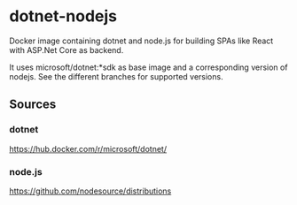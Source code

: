 # dotnet-nodejs
Docker image containing dotnet and node.js for building SPAs like React with ASP.Net Core as backend.

It uses microsoft/dotnet:*sdk as base image and a corresponding version of nodejs. See the different branches for supported versions.

## Sources

### dotnet
https://hub.docker.com/r/microsoft/dotnet/

### node.js
https://github.com/nodesource/distributions

